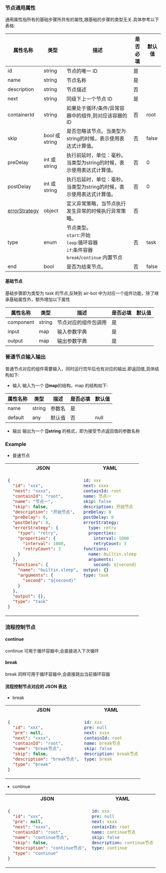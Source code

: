### 节点通用属性

通用属性指所有的基础步骤所共有的属性,跟基础的步骤的类型无关.具体参考以下表格:

| 属性名称          | 类型   | 描述                                                                                         | 是否必填 | 默认值 |
| ----------------- | ------ | -------------------------------------------------------------------------------------------- | -------- | ------ |
| id                | string | 节点的唯一 ID                                                                                | 是       ||
| name | string | 节点名称 | 是 ||
| description | string | 节点描述 | 否 ||
| next              | string | 同级下上一个节点 ID                                                                          | 是       |    |
| containerId | string | 如果处于循环/条件/异常容器中的组件,则对应该容器的 ID                                         | 否      | root   |
| skip           | bool 或 string | 是否忽略该节点。当类型为string的时候，表示使用表达式计算值。                                        | 否      | false  |
| preDelay | int 或 string | 执行前延时，单位：毫秒。当类型为string的时候，表示使用表达式计算值。                                              | 否      | 0      |
| postDelay | int 或 string | 执行后延时，单位：毫秒。当类型为string的时候，表示使用表达式计算值。                                                | 否      | 0      |
| [errorStrategy](../README.md#异常策略) | object | 定义异常策略，当节点执行发生异常的时候执行异常策略。            | 否      |    |
| type             | enum | 节点类型。<br />`start`:开始<br />`loop`:循环容器<br />`if`:条件容器<br />`break`/`continue` 内置节点 | 否      | task   |
| end | bool | 是否为结束节点。 | 否 | false |

#### 基础节点

基础步骤即为类型为 task 的节点,反映到 air-bot 中为对应一个组件功能，除了继承基础属性外，额外增加以下属性

| 属性名称  | 类型   | 描述                 | 是否必填 | 默认值 |
| --------- | ------ | -------------------- | -------- | ------ |
| component | string | 节点对应的组件包调用 | 是       ||
| input   | map    | 输入参数字典         | 是       |      |
| output  | map    | 输出参数字典         | 是       |      |

### 普通节点输入输出

普通节点对应的组件需要输入，同时运行完毕后也有对应的输出.即返回值,具体结构如下:

- 输入
  输入为一个 **[]map**的结构，map 的结构如下:

| 属性名称 | 类型   | 描述   | 是否必填 | 默认值 |
| -------- | ------ | ------ | -------- | ------ |
| name     | string | 参数名 | 是       |
| default  | any    | 默认值 | 否       | null   |

- 输出
  输出为一个 **[]string** 的格式，即为接受节点返回值的参数名称

### Example

- 普通节点

<table>
<tr>
    <th>JSON</th>
    <th>YAML</th>
</tr>
<tr>
<td valign="top">

```json
{
  "id": "xxx",
  "next": "xxxx",
  "containId": "root",
  "name": "节点一",
  "skip": false,
  "description": "开始节点",
  "preDelay": 0,
  "postDelay": 0,
  "errorStrategy": {
    "type": "retry",
    "properties": {
      "interval": 1000,
      "retryCount": 3
    }
  },
  "functions": {
    "name": "builtin.sleep",
    "arguments": {
      "second": "${second}"
    }
  },
  "output": {},
  "type": "task"
}
```

</td>
<td valign="top">

```yaml
id: xxx
next: xxxx
containId: root
name: 节点一
skip: false
description: 开始节点
preDelay: 0
postDelay: 0
errorStrategy:
  type: retry
  properties:
    interval: 1000
    retryCount: 3
functions:
  name: builtin.sleep
  arguments:
    second: ${second}
output: {}
type: task
```

</td>
</tr>
</table>

### 流程控制节点

#### continue

continue 可用于循环容器中,会直接进入下次循环

#### break

break 同样可用于循环容器中,会直接跳出当前循环容器

#### 流程控制节点对应的 JSON 表达

- break

<table>
<tr>
    <th>JSON</th>
    <th>YAML</th>
</tr>
<tr>
<td valign="top">

```json
{
  "id": "xxx",
  "pre": null,
  "next": "xxxx",
  "containId": "root",
  "name": "break节点",
  "skip": false,
  "description": "break节点",
  "type": "break"
}
```

</td>
<td valign="top">

```yaml
id: xxx
pre: null
next: xxxx
containId: root
name: break节点
skip: false
description: break节点
type: break
```

</td>
</tr>
</table>

- continue

<table>
<tr>
    <th>JSON</th>
    <th>YAML</th>
</tr>
<tr>
<td valign="top">

```json
{
  "id": "xxx",
  "pre": null,
  "next": "xxxx",
  "containId": "root",
  "name": "continue节点",
  "skip": false,
  "description": "continue节点",
  "type": "continue"
}
```

</td>
<td valign="top">

```yaml
id: xxx
pre: null
next: xxxx
containId: root
name: continue节点
skip: false
description: continue节点
type: continue
```

</td>
</tr>
</table>